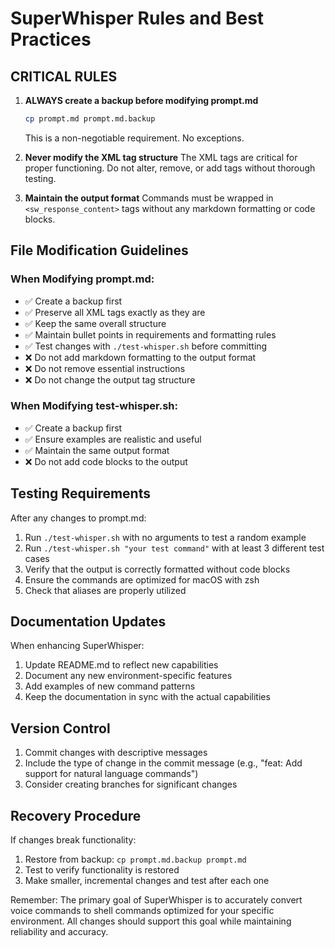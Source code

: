 # SuperWhisper Rules and Best Practices

## CRITICAL RULES

1. **ALWAYS create a backup before modifying prompt.md**
   ```bash
   cp prompt.md prompt.md.backup
   ```
   This is a non-negotiable requirement. No exceptions.

2. **Never modify the XML tag structure**
   The XML tags are critical for proper functioning. Do not alter, remove, or add tags without thorough testing.

3. **Maintain the output format**
   Commands must be wrapped in `<sw_response_content>` tags without any markdown formatting or code blocks.

## File Modification Guidelines

### When Modifying prompt.md:
- ✅ Create a backup first
- ✅ Preserve all XML tags exactly as they are
- ✅ Keep the same overall structure
- ✅ Maintain bullet points in requirements and formatting rules
- ✅ Test changes with `./test-whisper.sh` before committing
- ❌ Do not add markdown formatting to the output format
- ❌ Do not remove essential instructions
- ❌ Do not change the output tag structure

### When Modifying test-whisper.sh:
- ✅ Create a backup first
- ✅ Ensure examples are realistic and useful
- ✅ Maintain the same output format
- ❌ Do not add code blocks to the output

## Testing Requirements

After any changes to prompt.md:
1. Run `./test-whisper.sh` with no arguments to test a random example
2. Run `./test-whisper.sh "your test command"` with at least 3 different test cases
3. Verify that the output is correctly formatted without code blocks
4. Ensure the commands are optimized for macOS with zsh
5. Check that aliases are properly utilized

## Documentation Updates

When enhancing SuperWhisper:
1. Update README.md to reflect new capabilities
2. Document any new environment-specific features
3. Add examples of new command patterns
4. Keep the documentation in sync with the actual capabilities

## Version Control

1. Commit changes with descriptive messages
2. Include the type of change in the commit message (e.g., "feat: Add support for natural language commands")
3. Consider creating branches for significant changes

## Recovery Procedure

If changes break functionality:
1. Restore from backup: `cp prompt.md.backup prompt.md`
2. Test to verify functionality is restored
3. Make smaller, incremental changes and test after each one

Remember: The primary goal of SuperWhisper is to accurately convert voice commands to shell commands optimized for your specific environment. All changes should support this goal while maintaining reliability and accuracy. 